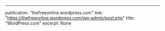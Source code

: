 ---
publication: "thefreeonline.wordpress.com"
link: "https://thefreeonline.wordpress.com/wp-admin/post.php"
title: "WordPress.com"
excerpt: None
